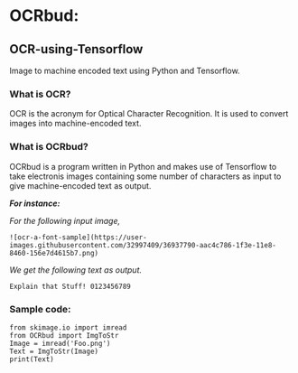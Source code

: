 # OCRbud:
## OCR-using-Tensorflow
Image to machine encoded text using Python and Tensorflow.

### What is OCR?
OCR is the acronym for Optical Character Recognition. It is used to convert images into machine-encoded text.

### What is OCRbud?
OCRbud is a program written in Python and makes use of Tensorflow to take electronis images containing some number of characters as input to give machine-encoded text as output.

___For instance:___

_For the following input image,_ 

    ![ocr-a-font-sample](https://user-images.githubusercontent.com/32997409/36937790-aac4c786-1f3e-11e8-8460-156e7d4615b7.png)

_We get the following text as output._

    Explain that Stuff! 0123456789

### Sample code:

    from skimage.io import imread
    from OCRbud import ImgToStr
    Image = imread('Foo.png')
    Text = ImgToStr(Image)
    print(Text)


